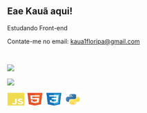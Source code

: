 ## Eae Kauã aqui!



Estudando Front-end

Contate-me no email: kaua1floripa@gmail.com

<div style="display: inline_block"><br>
  
  <a href="https://www.linkedin.com/in/kau%C3%A3-klein-3a461524a/" target="_blank"><img src="https://img.shields.io/badge/-LinkedIn-%230077B5?style=for-the-badge&logo=linkedin&logoColor=white" target="_blank">
    
    
  <a href="https://instagram.com/kaua.klein3968" target="_blank"><img src="https://img.shields.io/badge/-Instagram-%23E4405F?style=for-the-badge&logo=instagram&logoColor=white" target="_blank"></a>
  
  <img align="center" alt="Kaua-Js" height="30" width="40" 
    src="https://raw.githubusercontent.com/devicons/devicon/master/icons/javascript/javascript-plain.svg">
  <img align="center" alt="Kaua-Ts" height="30" width="40"    
  src="https://raw.githubusercontent.com/devicons/devicon/master/icons/html5/html5-original.svg">
  <img align="center" alt="Kaua-CSS" height="30" width="40" 
  src="https://raw.githubusercontent.com/devicons/devicon/master/icons/css3/css3-original.svg">
  <img align="center" alt="Kaua-Python" height="30" width="40" 
  src="https://raw.githubusercontent.com/devicons/devicon/master/icons/python/python-original.svg">
  
       
     
 
</div>
